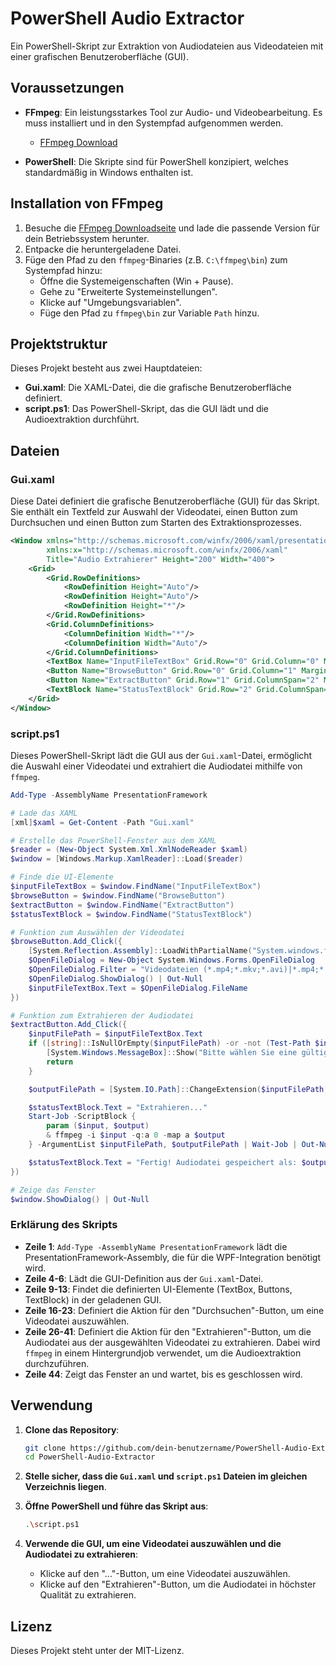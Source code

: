 
# PowerShell Audio Extractor

Ein PowerShell-Skript zur Extraktion von Audiodateien aus Videodateien mit einer grafischen Benutzeroberfläche (GUI).

## Voraussetzungen

- **FFmpeg**: Ein leistungsstarkes Tool zur Audio- und Videobearbeitung. Es muss installiert und in den Systempfad aufgenommen werden.
  - [FFmpeg Download](https://ffmpeg.org/download.html)
  
- **PowerShell**: Die Skripte sind für PowerShell konzipiert, welches standardmäßig in Windows enthalten ist.

## Installation von FFmpeg

1. Besuche die [FFmpeg Downloadseite](https://ffmpeg.org/download.html) und lade die passende Version für dein Betriebssystem herunter.
2. Entpacke die heruntergeladene Datei.
3. Füge den Pfad zu den `ffmpeg`-Binaries (z.B. `C:\ffmpeg\bin`) zum Systempfad hinzu:
   - Öffne die Systemeigenschaften (Win + Pause).
   - Gehe zu "Erweiterte Systemeinstellungen".
   - Klicke auf "Umgebungsvariablen".
   - Füge den Pfad zu `ffmpeg\bin` zur Variable `Path` hinzu.

## Projektstruktur

Dieses Projekt besteht aus zwei Hauptdateien:
- **Gui.xaml**: Die XAML-Datei, die die grafische Benutzeroberfläche definiert.
- **script.ps1**: Das PowerShell-Skript, das die GUI lädt und die Audioextraktion durchführt.

## Dateien

### Gui.xaml

Diese Datei definiert die grafische Benutzeroberfläche (GUI) für das Skript. Sie enthält ein Textfeld zur Auswahl der Videodatei, einen Button zum Durchsuchen und einen Button zum Starten des Extraktionsprozesses.

```xml
<Window xmlns="http://schemas.microsoft.com/winfx/2006/xaml/presentation"
        xmlns:x="http://schemas.microsoft.com/winfx/2006/xaml"
        Title="Audio Extrahierer" Height="200" Width="400">
    <Grid>
        <Grid.RowDefinitions>
            <RowDefinition Height="Auto"/>
            <RowDefinition Height="Auto"/>
            <RowDefinition Height="*"/>
        </Grid.RowDefinitions>
        <Grid.ColumnDefinitions>
            <ColumnDefinition Width="*"/>
            <ColumnDefinition Width="Auto"/>
        </Grid.ColumnDefinitions>
        <TextBox Name="InputFileTextBox" Grid.Row="0" Grid.Column="0" Margin="10" Width="300" Height="25" VerticalAlignment="Center"/>
        <Button Name="BrowseButton" Grid.Row="0" Grid.Column="1" Margin="10" Width="50" Height="25" VerticalAlignment="Center">...</Button>
        <Button Name="ExtractButton" Grid.Row="1" Grid.ColumnSpan="2" Margin="10" Width="100" Height="25" VerticalAlignment="Center" HorizontalAlignment="Center">Extrahieren</Button>
        <TextBlock Name="StatusTextBlock" Grid.Row="2" Grid.ColumnSpan="2" Margin="10" VerticalAlignment="Center" HorizontalAlignment="Center" TextAlignment="Center"/>
    </Grid>
</Window>
```

### script.ps1

Dieses PowerShell-Skript lädt die GUI aus der `Gui.xaml`-Datei, ermöglicht die Auswahl einer Videodatei und extrahiert die Audiodatei mithilfe von `ffmpeg`.

```powershell
Add-Type -AssemblyName PresentationFramework

# Lade das XAML
[xml]$xaml = Get-Content -Path "Gui.xaml"

# Erstelle das PowerShell-Fenster aus dem XAML
$reader = (New-Object System.Xml.XmlNodeReader $xaml)
$window = [Windows.Markup.XamlReader]::Load($reader)

# Finde die UI-Elemente
$inputFileTextBox = $window.FindName("InputFileTextBox")
$browseButton = $window.FindName("BrowseButton")
$extractButton = $window.FindName("ExtractButton")
$statusTextBlock = $window.FindName("StatusTextBlock")

# Funktion zum Auswählen der Videodatei
$browseButton.Add_Click({
    [System.Reflection.Assembly]::LoadWithPartialName("System.windows.forms") | Out-Null
    $OpenFileDialog = New-Object System.Windows.Forms.OpenFileDialog
    $OpenFileDialog.Filter = "Videodateien (*.mp4;*.mkv;*.avi)|*.mp4;*.mkv;*.avi|Alle Dateien (*.*)|*.*"
    $OpenFileDialog.ShowDialog() | Out-Null
    $inputFileTextBox.Text = $OpenFileDialog.FileName
})

# Funktion zum Extrahieren der Audiodatei
$extractButton.Add_Click({
    $inputFilePath = $inputFileTextBox.Text
    if ([string]::IsNullOrEmpty($inputFilePath) -or -not (Test-Path $inputFilePath)) {
        [System.Windows.MessageBox]::Show("Bitte wählen Sie eine gültige Videodatei aus.") | Out-Null
        return
    }

    $outputFilePath = [System.IO.Path]::ChangeExtension($inputFilePath, ".mp3")

    $statusTextBlock.Text = "Extrahieren..."
    Start-Job -ScriptBlock {
        param ($input, $output)
        & ffmpeg -i $input -q:a 0 -map a $output
    } -ArgumentList $inputFilePath, $outputFilePath | Wait-Job | Out-Null

    $statusTextBlock.Text = "Fertig! Audiodatei gespeichert als: $outputFilePath"
})

# Zeige das Fenster
$window.ShowDialog() | Out-Null
```

### Erklärung des Skripts

- **Zeile 1**: `Add-Type -AssemblyName PresentationFramework` lädt die PresentationFramework-Assembly, die für die WPF-Integration benötigt wird.
- **Zeile 4-6**: Lädt die GUI-Definition aus der `Gui.xaml`-Datei.
- **Zeile 9-13**: Findet die definierten UI-Elemente (TextBox, Buttons, TextBlock) in der geladenen GUI.
- **Zeile 16-23**: Definiert die Aktion für den "Durchsuchen"-Button, um eine Videodatei auszuwählen.
- **Zeile 26-41**: Definiert die Aktion für den "Extrahieren"-Button, um die Audiodatei aus der ausgewählten Videodatei zu extrahieren. Dabei wird `ffmpeg` in einem Hintergrundjob verwendet, um die Audioextraktion durchzuführen.
- **Zeile 44**: Zeigt das Fenster an und wartet, bis es geschlossen wird.

## Verwendung

1. **Clone das Repository**:
   ```sh
   git clone https://github.com/dein-benutzername/PowerShell-Audio-Extractor.git
   cd PowerShell-Audio-Extractor
   ```

2. **Stelle sicher, dass die `Gui.xaml` und `script.ps1` Dateien im gleichen Verzeichnis liegen**.

3. **Öffne PowerShell und führe das Skript aus**:
   ```sh
   .\script.ps1
   ```

4. **Verwende die GUI, um eine Videodatei auszuwählen und die Audiodatei zu extrahieren**:
   - Klicke auf den "..."-Button, um eine Videodatei auszuwählen.
   - Klicke auf den "Extrahieren"-Button, um die Audiodatei in höchster Qualität zu extrahieren.

## Lizenz

Dieses Projekt steht unter der MIT-Lizenz.
